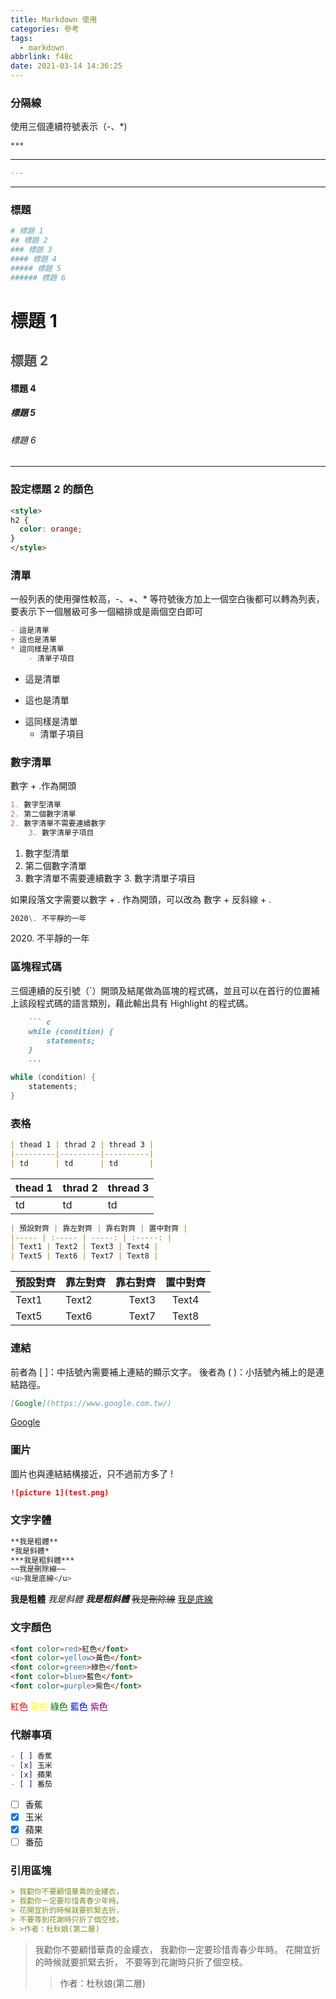 ```yaml
---
title: Markdown 使用
categories: 參考
tags:
  - markdown
abbrlink: f48c
date: 2021-03-14 14:36:25
---
```


<!-- <style>
h2 {
  color: orange; 
}
</style> -->

### 分隔線
使用三個連續符號表示（-、*)
``` markdown
***
```
***

``` markdown
---
```
---
<!--more-->

### 標題
``` bash
# 標題 1
## 標題 2
### 標題 3
#### 標題 4
##### 標題 5
###### 標題 6
```

# 標題 1
## <font color=#555555>標題 2</font>
#### 標題 4
##### 標題 5
###### 標題 6
***

### 設定標題 2 的顏色
``` html
<style>
h2 {
  color: orange; 
}
</style>
```

### 清單
一般列表的使用彈性較高，-、+、* 等符號後方加上一個空白後都可以轉為列表，要表示下一個層級可多一個縮排或是兩個空白即可
``` markdown
- 這是清單
+ 這也是清單
* 這同樣是清單
	- 清單子項目
```
- 這是清單
+ 這也是清單
* 這同樣是清單
	- 清單子項目

### 數字清單
數字 + .作為開頭
``` markdown
1. 數字型清單
2. 第二個數字清單
2. 數字清單不需要連續數字
	3. 數字清單子項目
```
1. 數字型清單
2. 第二個數字清單
2. 數字清單不需要連續數字
	3. 數字清單子項目

如果段落文字需要以數字 + . 作為開頭，可以改為 數字 + 反斜線 + .
``` markdown
2020\. 不平靜的一年
```
2020\. 不平靜的一年

### 區塊程式碼
三個連續的反引號（`）開頭及結尾做為區塊的程式碼，並且可以在首行的位置補上該段程式碼的語言類別，藉此輸出具有 Highlight 的程式碼。
``` markdown
	``` c 
	while (condition) {
		statements;
	}
	...
```


``` c 
while (condition) {
	statements;
}
```

### 表格
``` markdown
| thead 1 | thrad 2 | thread 3 |
|---------|---------|----------|
| td      | td      | td       |
```
| thead 1 | thrad 2 | thread 3 |
|---------|---------|----------|
| td      | td      | td       |

``` markdown
| 預設對齊 | 靠左對齊 | 靠右對齊 | 置中對齊 |
|----- | :----- | -----: | :-----: |
| Text1 | Text2 | Text3 | Text4 |
| Text5 | Text6 | Text7 | Text8 |
```
| 預設對齊 | 靠左對齊 | 靠右對齊 | 置中對齊 |
|----- | :----- | -----: | :-----: |
| Text1 | Text2 | Text3 | Text4 |
| Text5 | Text6 | Text7 | Text8 |


### 連結
前者為 [ ]：中括號內需要補上連結的顯示文字。
後者為 ( )：小括號內補上的是連結路徑。
``` markdown
[Google](https://www.google.com.tw/)
```
[Google](https://www.google.com.tw/)

### 圖片
圖片也與連結結構接近，只不過前方多了 !
``` markdown
![picture 1](test.png)
```

### 文字字體
``` bash
**我是粗體**
*我是斜體*
***我是粗斜體***
~~我是刪除線~~
<u>我是底線</u>
```
**我是粗體**
*我是斜體*
***我是粗斜體***
~~我是刪除線~~
<u>我是底線</u>


### 文字顏色
``` html
<font color=red>紅色</font>
<font color=yellow>黃色</font>
<font color=green>綠色</font>
<font color=blue>藍色</font>
<font color=purple>紫色</font>
```
<font color=red>紅色</font>
<font color=yellow>黃色</font>
<font color=green>綠色</font>
<font color=blue>藍色</font>
<font color=purple>紫色</font>

### 代辦事項
``` markdown
- [ ] 香蕉
- [x] 玉米
- [x] 蘋果
- [ ] 番茄
```
- [ ] 香蕉
- [x] 玉米
- [x] 蘋果
- [ ] 番茄

### 引用區塊
``` markdown
> 我勸你不要顧惜華貴的金縷衣，
> 我勸你一定要珍惜青春少年時。
> 花開宜折的時候就要抓緊去折，
> 不要等到花謝時只折了個空枝。
> >作者：杜秋娘(第二層)
```
> 我勸你不要顧惜華貴的金縷衣，
> 我勸你一定要珍惜青春少年時。
> 花開宜折的時候就要抓緊去折，
> 不要等到花謝時只折了個空枝。
> >作者：杜秋娘(第二層)




